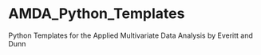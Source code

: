 # AMDA_Python_Templates
Python Templates for the Applied Multivariate Data Analysis by Everitt and Dunn
